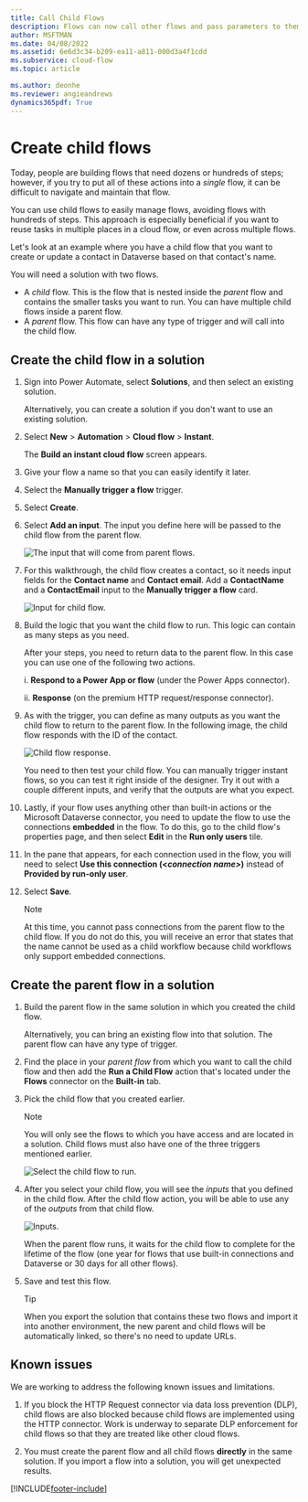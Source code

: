 ```yaml
---
title: Call Child Flows
description: Flows can now call other flows and pass parameters to them.
author: MSFTMAN
ms.date: 04/08/2022
ms.assetid: 6e6d3c34-b209-ea11-a811-000d3a4f1cdd
ms.subservice: cloud-flow
ms.topic: article

ms.author: deonhe
ms.reviewer: angieandrews
dynamics365pdf: True
---
```

# Create child flows

Today, people are building flows that need dozens or hundreds of steps; however, if you try to put all of these actions into a *single* flow, it can be difficult to navigate and maintain that flow.

You can use child flows to easily manage flows, avoiding flows with hundreds of steps. This approach is especially beneficial if you want to reuse tasks in multiple places in a cloud flow, or even across multiple flows.

Let's look at an example where you have a child flow that you want to create or update a contact in Dataverse based on that contact's name.

You will need a solution with two flows.

- A *child* flow. This is the flow that is nested inside the *parent* flow and contains the smaller tasks you want to run. You can have multiple child flows inside a parent flow.
- A *parent* flow. This flow can have any type of trigger and will call into the child flow.

## Create the child flow in a solution

1. Sign into Power Automate, select **Solutions**, and then select an existing solution.

   Alternatively, you can create a solution if you don't want to use an existing solution.

1. Select **New** > **Automation** > **Cloud flow** > **Instant**.

   <!-- >[!TIP]
   >You can also use the **Power Apps** or the **When an HTTP request is received** triggers for child flows. -->

   The **Build an instant cloud flow** screen appears.

1. Give your flow a name so that you can easily identify it later.
1. Select the **Manually trigger a flow** trigger.
1. Select **Create**.

1. Select **Add an input**.
   The input you define here will be passed to the child flow from the parent flow.

    ![The input that will come from parent flows.](./media/call-child-flow/add-trigger-input.png "The input that will come from parent flows")

1. For this walkthrough, the child flow creates a contact, so it needs input fields for the **Contact name** and **Contact email**. Add a **ContactName** and a **ContactEmail** input to the **Manually trigger a flow** card.

   ![Input for child flow.](./media/call-child-flow/input-definition.png "Input for child flow")

1. Build the logic that you want the child flow to run. This logic can contain as many steps as you need.

   After your steps, you need to return data to the parent flow. In this case you can use one of the following two actions.

   i. **Respond to a Power App or flow** (under the Power Apps connector).

   ii. **Response** (on the premium HTTP request/response connector).

1. As with the trigger, you can define as many outputs as you want the child flow to return to the parent flow. In the following image, the child flow responds with the ID of the contact.

   ![Child flow response.](./media/call-child-flow/response-output.png "Child flow response")

   You need to then test your child flow. You can manually trigger instant flows, so you can test it right inside of the designer. Try it out with a couple different inputs, and verify that the outputs are what you expect.

1. Lastly, if your flow uses anything other than built-in actions or the Microsoft Dataverse connector, you need to update the flow to use the connections **embedded** in the flow. To do this, go to the child flow's properties page, and then select **Edit** in the **Run only users** tile.

1. In the pane that appears, for each connection used in the flow, you will need to select **Use this connection (<_connection name>_)** instead of **Provided by run-only user**.

1. Select **Save**.

   >[!NOTE]
   >At this time, you cannot pass connections from the parent flow to the child flow. If you do not do this, you will receive an error that states that the name cannot be used as a child workflow because child workflows only support embedded connections.

## Create the parent flow in a solution

1. Build the parent flow in the same solution in which you created the child flow.

   Alternatively, you can bring an existing flow into that solution. The parent flow can have any type of trigger.

1. Find the place in your *parent flow* from which you want to call the child flow and then add the **Run a Child Flow** action that's located under the **Flows** connector on the **Built-in** tab.

1. Pick the child flow that you created earlier.

   >[!NOTE]
   >You will only see the flows to which you have access and are located in a solution. Child flows must also have one of the three triggers mentioned earlier.

   ![Select the child flow to run.](./media/call-child-flow/select-child-flow.png "Select the child flow to run")

1. After you select your child flow, you will see the _inputs_ that you defined in the child flow. After the child flow action, you will be able to use any of the _outputs_ from that child flow.

   ![Inputs.](./media/call-child-flow/view-child-flow-input.png "Inputs")

   When the parent flow runs, it waits for the child flow to complete for the lifetime of the flow (one year for flows that use built-in connections and Dataverse or 30 days for all other flows).

1. Save and test this flow.

   >[!TIP]
   >When you export the solution that contains these two flows and import it into another environment, the new parent and child flows will be automatically linked, so there's no need to update URLs.

## Known issues

We are working to address the following known issues and limitations.

1. If you block the HTTP Request connector via data loss prevention (DLP), child flows are also blocked because child flows are implemented using the HTTP connector. Work is underway to separate DLP enforcement for child flows so that they are treated like other cloud flows.

1. You must create the parent flow and all child flows **directly** in the same solution. If you import a flow into a solution, you will get unexpected results.

[!INCLUDE[footer-include](includes/footer-banner.md)]
